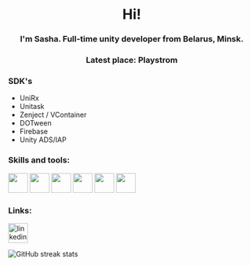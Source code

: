<h1 align="center">Hi!</h1>
<h3 align="center">I'm Sasha. Full-time unity developer from Belarus, Minsk.</h3>
<h3 align="center">Latest place: Playstrom</h3>

### SDK's
- UniRx
- Unitask
- Zenject / VContainer
- DOTween
- Firebase
- Unity ADS/IAP

### Skills and tools:

<p align="left">  
  <img src="https://www.vectorlogo.zone/logos/git-scm/git-scm-icon.svg" width="40" height="40"/> 
  <img src="https://www.vectorlogo.zone/logos/github/github-tile.svg" width="40" height="40"/> 
  <img src="https://www.vectorlogo.zone/logos/unity3d/unity3d-icon.svg" width="40" height="40"/> 
  <img src="https://www.vectorlogo.zone/logos/firebase/firebase-icon.svg" width="40" height="40"/> 
  <img src="https://www.vectorlogo.zone/logos/jetbrains/jetbrains-icon.svg" width="40" height="40"/> 
  <img src="https://upload.wikimedia.org/wikipedia/commons/thumb/0/0d/C_Sharp_wordmark.svg/464px-C_Sharp_wordmark.svg.png" width="40" height="40"/> 
</p>

### Links:
[<img src='https://www.vectorlogo.zone/logos/linkedin/linkedin-tile.svg' alt='linkedin' width="40" height='40'>](https://www.linkedin.com/in/alexandr-g-084a2817a/)  

![GitHub streak stats](https://github-readme-streak-stats.herokuapp.com/?user=xiaomaoww)

